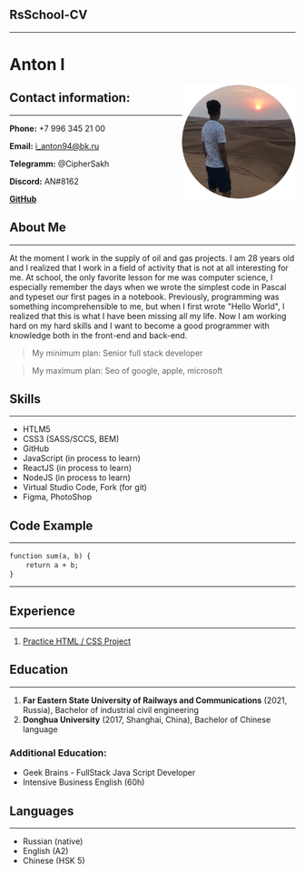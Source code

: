 ## RsSchool-CV

---

# Anton I

<img align="right" width="200" height="200" src="photo.png" alt="photo">

## Contact information:

---

**Phone:** +7 996 345 21 00

**Email:** i_anton94@bk.ru

**Telegramm:** @CipherSakh

**Discord:** AN#8162

[**GitHub**](https://github.com/SamGepSal)

## About Me

---

At the moment I work in the supply of oil and gas projects. I am 28 years old and I realized that I work in a field of activity that is not at all interesting for me. At school, the only favorite lesson for me was computer science, I especially remember the days when we wrote the simplest code in Pascal and typeset our first pages in a notebook. Previously, programming was something incomprehensible to me, but when I first wrote "Hello World", I realized that this is what I have been missing all my life. Now I am working hard on my hard skills and I want to become a good programmer with knowledge both in the front-end and back-end.

> My minimum plan: Senior full stack developer

> My maximum plan: Seo of google, apple, microsoft

## Skills

---

- HTLM5
- CSS3 (SASS/SCCS, BEM)
- GitHub
- JavaScript (in process to learn)
- ReactJS (in process to learn)
- NodeJS (in process to learn)
- Virtual Studio Code, Fork (for git)
- Figma, PhotoShop

## Code Example

---

    function sum(a, b) {
        return a + b;
    }

---

## Experience

---

1. [Practice HTML / CSS Project](https://github.com/SamGepSal/Project-HTML-CSS-proff.git)

## Education

---

1. **Far Eastern State University of Railways and Communications** (2021, Russia), Bachelor of industrial civil engineering
2. **Donghua University** (2017, Shanghai, China), Bachelor of Chinese language

### Additional Education:

- Geek Brains - FullStack Java Script Developer
- Intensive Business English (60h)

## Languages

---

- Russian (native)
- English (A2)
- Chinese (HSK 5)
